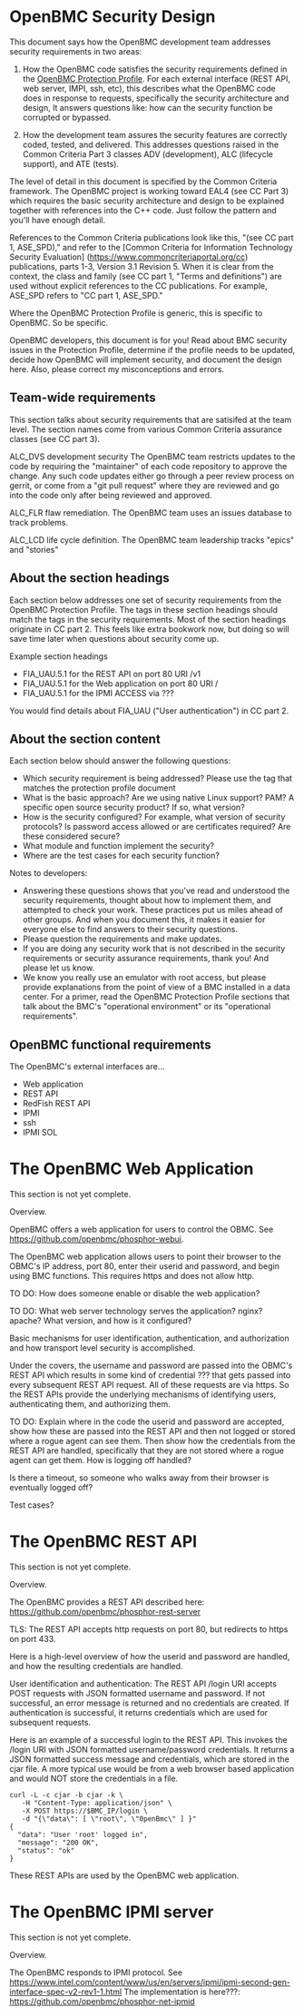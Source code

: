 # OpenBMC Security Design

This document says how the OpenBMC development team
addresses security requirements in two areas:

 1. How the OpenBMC code satisfies the security requirements defined
    in the [OpenBMC Protection Profile](obmc-protection-profile.md).
    For each external interface (REST API, web server, IMPI, ssh, etc),
    this describes what the OpenBMC code does in response to requests,
    specifically the security architecture and design,
    It answers questions like: how can the security function be
    corrupted or bypassed.

 2. How the development team assures the security features are
    correctly coded, tested, and delivered.
    This addresses questions raised in the Common Criteria Part 3
    classes ADV (development), ALC (lifecycle support), and ATE (tests).

The level of detail in this document is specified by
the Common Criteria framework.
The OpenBMC project is working toward EAL4 (see CC Part 3) which
requires the basic security architecture and design
to be explained together with references into the C++ code.
Just follow the pattern and you'll have enough detail.

References to the Common Criteria publications
look like this, "(see CC part 1, ASE_SPD)," and refer to the
[Common Criteria for Information Technology Security Evaluation]
(https://www.commoncriteriaportal.org/cc)
publications, parts 1-3, Version 3.1 Revision 5.
When it is clear from the context, the class and family
(see CC part 1, "Terms and definitions") are used
without explicit references to the CC publications.
For example, ASE_SPD refers to "CC part 1, ASE_SPD."

Where the OpenBMC Protection Profile is generic,
this is specific to OpenBMC.
So be specific.

OpenBMC developers, this document is for you!
Read about BMC security issues in the Protection Profile,
determine if the profile needs to be updated,
decide how OpenBMC will implement security, and
document the design here.
Also, please correct my misconceptions and errors.


Team-wide requirements
----------------------
This section talks about security requirements
that are satisifed at the team level.
The section names come from various
Common Criteria assurance classes (see CC part 3).

ALC_DVS development security
The OpenBMC team restricts updates to the code by requiring
the "maintainer" of each code repository to approve the change.
Any such code updates either go through a peer review process
on gerrit, or come from a "git pull request" where
they are reviewed and go into the code
only after being reviewed and approved.


ALC_FLR flaw remediation.
The OpenBMC team uses an issues database to track problems.

ALC_LCD life cycle definition.
The OpenBMC team leadership tracks "epics" and "stories"





About the section headings
--------------------------

Each section below addresses one set of security requirements
from the OpenBMC Protection Profile.
The tags in these section headings should match the tags
in the security requirements.
Most of the section headings originate in CC part 2.
This feels like extra bookwork now, but doing so will save time later
when questions about security come up.

Example section headings
 - FIA_UAU.5.1 for the REST API on port 80 URI /v1
 - FIA_UAU.5.1 for the Web application on port 80 URI /
 - FIA_UAU.5.1 for the IPMI ACCESS via ???

You would find details about FIA_UAU ("User authentication") in CC part 2.

About the section content
-------------------------

Each section below should answer the following questions:
 - Which security requirement is being addressed?
   Please use the tag that matches the protection profile document
 - What is the basic approach?
   Are we using native Linux support?  PAM?
   A specific open source security product?  If so, what version?
 - How is the security configured?
   For example, what version of security protocols?
   Is password access allowed or are certificates required?
   Are these considered secure?
 - What module and function implement the security?
 - Where are the test cases for each security function?

Notes to developers:
 - Answering these questions shows that you've
   read and understood the security requirements,
   thought about how to implement them, and
   attempted to check your work.
   These practices put us miles ahead of other groups.
   And when you document this, it makes it easier for everyone else
   to find answers to their security questions.
 - Please question the requirements and make updates.
 - If you are doing any security work that is not described
   in the security requirements or security assurance requirements,
   thank you!  And please let us know.
 - We know you really use an emulator with root access, but
   please provide explanations from the point of view of
   a BMC installed in a data center.
   For a primer, read the OpenBMC Protection Profile sections that
   talk about the BMC's "operational environment" or its
   "operational requirements".


## OpenBMC functional requirements

The OpenBMC's external interfaces are...
 - Web application
 - REST API
 - RedFish REST API
 - IPMI
 - ssh
 - IPMI SOL


The OpenBMC Web Application
===========================

This section is not yet complete.


Overview.

OpenBMC offers a web application for users to control the OBMC.
See https://github.com/openbmc/phosphor-webui.

The OpenBMC web application allows users to point their browser to
the OBMC's IP address, port 80, enter their userid and password,
and begin using BMC functions.
This requires https and does not allow http.

TO DO: How does someone enable or disable the web application?

TO DO: What web server technology serves the application?  nginx?  apache?
What version, and how is it configured?

Basic mechanisms for user identification, authentication, and authorization
and how transport level security is accomplished.

Under the covers, the username and password are passed into the
OBMC's REST API which results in some kind of credential ???
that gets passed into every subsequent REST API request.
All of these requests are via https.
So the REST APIs provide the underlying mechanisms of
identifying users,
authenticating them,
and authorizing them.

TO DO: Explain where in the code the userid and password are
accepted, show how these are passed into the REST API and
then not logged or stored where a rogue agent can see them.
Then show how the credentials from the REST API are handled,
specifically that they are not stored where a rogue agent can get them.
How is logging off handled?

Is there a timeout, so someone who walks away from their browser
is eventually logged off?

Test cases?


The OpenBMC REST API
====================

This section is not yet complete.

Overview.

The OpenBMC provides a REST API described here:
https://github.com/openbmc/phosphor-rest-server

TLS:
The REST API accepts http requests on port 80, but
redirects to https on port 433.

Here is a high-level overview of
how the userid and password are handled,
and how the resulting credentials are handled.

User identification and authentication:
The REST API /login URI accepts POST requests
with JSON formatted username and password.
If not successful, an error message is returned
and no credentials are created.
If authentication is successful, it returns
credentials which are used for subsequent requests.

Here is an example of a successful login to the REST API.
This invokes the /login URI with
JSON formatted username/password credentials.
It returns a JSON formatted success message and
credentials, which are stored in the cjar file.
A more typical use would be from a web browser based application
and would NOT store the credentials in a file.

```
curl -L -c cjar -b cjar -k \
   -H "Content-Type: application/json" \
   -X POST https://$BMC_IP/login \
   -d "{\"data\": [ \"root\", \"0penBmc\" ] }"
{
  "data": "User 'root' logged in",
  "message": "200 OK",
  "status": "ok"
}
```


These REST APIs are used by the OpenBMC web application.



The OpenBMC IPMI server
=======================

This section is not yet complete.

Overview.

The OpenBMC responds to IPMI protocol.
See https://www.intel.com/content/www/us/en/servers/ipmi/ipmi-second-gen-interface-spec-v2-rev1-1.html
The implementation is here???:
https://github.com/openbmc/phosphor-net-ipmid

